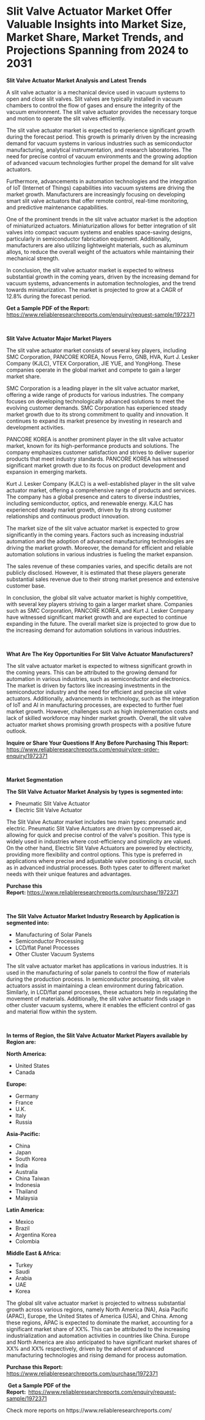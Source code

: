 <p><h1>Slit Valve Actuator Market Offer Valuable Insights into Market Size, Market Share, Market Trends, and Projections Spanning from 2024 to 2031</h1></p><p><strong>Slit Valve Actuator Market Analysis and Latest Trends</strong></p>
<p><p>A slit valve actuator is a mechanical device used in vacuum systems to open and close slit valves. Slit valves are typically installed in vacuum chambers to control the flow of gases and ensure the integrity of the vacuum environment. The slit valve actuator provides the necessary torque and motion to operate the slit valves efficiently.</p><p>The slit valve actuator market is expected to experience significant growth during the forecast period. This growth is primarily driven by the increasing demand for vacuum systems in various industries such as semiconductor manufacturing, analytical instrumentation, and research laboratories. The need for precise control of vacuum environments and the growing adoption of advanced vacuum technologies further propel the demand for slit valve actuators.</p><p>Furthermore, advancements in automation technologies and the integration of IoT (Internet of Things) capabilities into vacuum systems are driving the market growth. Manufacturers are increasingly focusing on developing smart slit valve actuators that offer remote control, real-time monitoring, and predictive maintenance capabilities.</p><p>One of the prominent trends in the slit valve actuator market is the adoption of miniaturized actuators. Miniaturization allows for better integration of slit valves into compact vacuum systems and enables space-saving designs, particularly in semiconductor fabrication equipment. Additionally, manufacturers are also utilizing lightweight materials, such as aluminum alloys, to reduce the overall weight of the actuators while maintaining their mechanical strength.</p><p>In conclusion, the slit valve actuator market is expected to witness substantial growth in the coming years, driven by the increasing demand for vacuum systems, advancements in automation technologies, and the trend towards miniaturization. The market is projected to grow at a CAGR of 12.8% during the forecast period.</p></p>
<p><strong>Get a Sample PDF of the Report:&nbsp;</strong> <a href="https://www.reliableresearchreports.com/enquiry/request-sample/1972371">https://www.reliableresearchreports.com/enquiry/request-sample/1972371</a></p>
<p>&nbsp;</p>
<p><strong>Slit Valve Actuator Major Market Players</strong></p>
<p><p>The slit valve actuator market consists of several key players, including SMC Corporation, PANCORE KOREA, Novus Ferro, GNB, HVA, Kurt J. Lesker Company (KJLC), VTEX Corporation, JIE YUE, and YongHong. These companies operate in the global market and compete to gain a larger market share.</p><p>SMC Corporation is a leading player in the slit valve actuator market, offering a wide range of products for various industries. The company focuses on developing technologically advanced solutions to meet the evolving customer demands. SMC Corporation has experienced steady market growth due to its strong commitment to quality and innovation. It continues to expand its market presence by investing in research and development activities.</p><p>PANCORE KOREA is another prominent player in the slit valve actuator market, known for its high-performance products and solutions. The company emphasizes customer satisfaction and strives to deliver superior products that meet industry standards. PANCORE KOREA has witnessed significant market growth due to its focus on product development and expansion in emerging markets.</p><p>Kurt J. Lesker Company (KJLC) is a well-established player in the slit valve actuator market, offering a comprehensive range of products and services. The company has a global presence and caters to diverse industries, including semiconductor, optics, and renewable energy. KJLC has experienced steady market growth, driven by its strong customer relationships and continuous product innovation.</p><p>The market size of the slit valve actuator market is expected to grow significantly in the coming years. Factors such as increasing industrial automation and the adoption of advanced manufacturing technologies are driving the market growth. Moreover, the demand for efficient and reliable automation solutions in various industries is fueling the market expansion.</p><p>The sales revenue of these companies varies, and specific details are not publicly disclosed. However, it is estimated that these players generate substantial sales revenue due to their strong market presence and extensive customer base.</p><p>In conclusion, the global slit valve actuator market is highly competitive, with several key players striving to gain a larger market share. Companies such as SMC Corporation, PANCORE KOREA, and Kurt J. Lesker Company have witnessed significant market growth and are expected to continue expanding in the future. The overall market size is projected to grow due to the increasing demand for automation solutions in various industries.</p></p>
<p>&nbsp;</p>
<p><strong>What Are The Key Opportunities For Slit Valve Actuator Manufacturers?</strong></p>
<p><p>The slit valve actuator market is expected to witness significant growth in the coming years. This can be attributed to the growing demand for automation in various industries, such as semiconductor and electronics. The market is driven by factors like increasing investments in the semiconductor industry and the need for efficient and precise slit valve actuators. Additionally, advancements in technology, such as the integration of IoT and AI in manufacturing processes, are expected to further fuel market growth. However, challenges such as high implementation costs and lack of skilled workforce may hinder market growth. Overall, the slit valve actuator market shows promising growth prospects with a positive future outlook.</p></p>
<p><strong>Inquire or Share Your Questions If Any Before Purchasing This Report:</strong> <a href="https://www.reliableresearchreports.com/enquiry/pre-order-enquiry/1972371">https://www.reliableresearchreports.com/enquiry/pre-order-enquiry/1972371</a></p>
<p>&nbsp;</p>
<p><strong>Market Segmentation</strong></p>
<p><strong>The Slit Valve Actuator Market Analysis by types is segmented into:</strong></p>
<p><ul><li>Pneumatic Slit Valve Actuator</li><li>Electric Slit Valve Actuator</li></ul></p>
<p><p>The Slit Valve Actuator market includes two main types: pneumatic and electric. Pneumatic Slit Valve Actuators are driven by compressed air, allowing for quick and precise control of the valve's position. This type is widely used in industries where cost-efficiency and simplicity are valued. On the other hand, Electric Slit Valve Actuators are powered by electricity, providing more flexibility and control options. This type is preferred in applications where precise and adjustable valve positioning is crucial, such as in advanced industrial processes. Both types cater to different market needs with their unique features and advantages.</p></p>
<p><strong>Purchase this Report:&nbsp;</strong><a href="https://www.reliableresearchreports.com/purchase/1972371">https://www.reliableresearchreports.com/purchase/1972371</a></p>
<p>&nbsp;</p>
<p><strong>The Slit Valve Actuator Market Industry Research by Application is segmented into:</strong></p>
<p><ul><li>Manufacturing of Solar Panels</li><li>Semiconductor Processing</li><li>LCD/flat Panel Processes</li><li>Other Cluster Vacuum Systems</li></ul></p>
<p><p>The slit valve actuator market has applications in various industries. It is used in the manufacturing of solar panels to control the flow of materials during the production process. In semiconductor processing, slit valve actuators assist in maintaining a clean environment during fabrication. Similarly, in LCD/flat panel processes, these actuators help in regulating the movement of materials. Additionally, the slit valve actuator finds usage in other cluster vacuum systems, where it enables the efficient control of gas and material flow within the system.</p></p>
<p>&nbsp;</p>
<p><strong>In terms of Region, the Slit Valve Actuator Market Players available by Region are:</strong></p>
<p>
    <p> <strong> North America: </strong>
        <ul>
            <li>United States</li>
            <li>Canada</li>
        </ul>
        </p> 
    <p> <strong> Europe: </strong>
        <ul>
            <li>Germany</li>
            <li>France</li>
            <li>U.K.</li>
            <li>Italy</li>
            <li>Russia</li>
        </ul>
        </p> 
    <p> <strong> Asia-Pacific: </strong>
        <ul>
            <li>China</li>
            <li>Japan</li>
            <li>South Korea</li>
            <li>India</li>
            <li>Australia</li>
            <li>China Taiwan</li>
            <li>Indonesia</li>
            <li>Thailand</li>
            <li>Malaysia</li>
        </ul>
        </p> 
    <p> <strong> Latin America: </strong>
        <ul>
            <li>Mexico</li>
            <li>Brazil</li>
            <li>Argentina Korea</li>
            <li>Colombia</li>
        </ul>
        </p> 
    <p> <strong> Middle East & Africa: </strong>
        <ul>
            <li>Turkey</li>
            <li>Saudi</li>
            <li>Arabia</li>
            <li>UAE</li>
            <li>Korea</li>
        </ul>
    </p>
    </p>
<p><p>The global slit valve actuator market is projected to witness substantial growth across various regions, namely North America (NA), Asia Pacific (APAC), Europe, the United States of America (USA), and China. Among these regions, APAC is expected to dominate the market, accounting for a significant market share of XX%. This can be attributed to the increasing industrialization and automation activities in countries like China. Europe and North America are also anticipated to have significant market shares of XX% and XX% respectively, driven by the advent of advanced manufacturing technologies and rising demand for process automation.</p></p>
<p><strong>Purchase this Report: </strong><a href="https://www.reliableresearchreports.com/purchase/1972371">https://www.reliableresearchreports.com/purchase/1972371</a></p>
<p>&nbsp;<strong>Get a Sample PDF of the Report:&nbsp;&nbsp;</strong><a href="https://www.reliableresearchreports.com/enquiry/request-sample/1972371">https://www.reliableresearchreports.com/enquiry/request-sample/1972371</a></p>
<p><strong></strong></p>
<p>Check more reports on https://www.reliableresearchreports.com/</p>